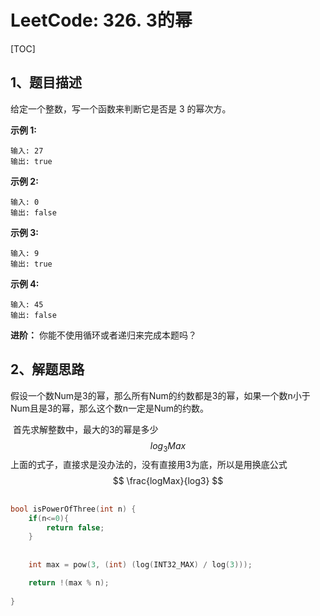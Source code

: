 # LeetCode: 326. 3的幂

[TOC]



## 1、题目描述

给定一个整数，写一个函数来判断它是否是 3 的幂次方。

**示例 1:**

```
输入: 27
输出: true
```

**示例 2:**

```
输入: 0
输出: false
```

**示例 3:**

```
输入: 9
输出: true
```

**示例 4:**

```
输入: 45
输出: false
```

**进阶：**
你能不使用循环或者递归来完成本题吗？



## 2、解题思路



​	假设一个数Num是3的幂，那么所有Num的约数都是3的幂，如果一个数n小于Num且是3的幂，那么这个数n一定是Num的约数。

​	首先求解整数中，最大的3的幂是多少
$$
log_{3}Max
$$
​	上面的式子，直接求是没办法的，没有直接用3为底，所以是用换底公式
$$
\frac{logMax}{log3}
$$


## 

```c
bool isPowerOfThree(int n) {
    if(n<=0){
        return false;
    }
        
    
    int max = pow(3, (int) (log(INT32_MAX) / log(3)));

    return !(max % n);
    
}
```





​	
